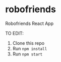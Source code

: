 # robofriends
Robofriends React App 

TO EDIT:
1. Clone this repo
2. Run `npm install`
3. Run `npm start`